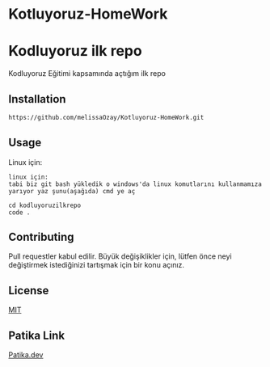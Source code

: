 # Kotluyoruz-HomeWork
# Kodluyoruz ilk repo
Kodluyoruz Eğitimi kapsamında açtığım ilk repo
## Installation

```bash
https://github.com/melissaOzay/Kotluyoruz-HomeWork.git
```

## Usage

Linux için:
```linux
linux için:
tabi biz git bash yükledik o windows'da linux komutlarını kullanmamıza yarıyor yaz şunu(aşağıda) cmd ye aç

cd kodluyoruzilkrepo
code .
```

## Contributing
Pull requestler kabul edilir. Büyük değişiklikler için, lütfen önce neyi değiştirmek istediğinizi tartışmak için bir konu açınız.


## License
[MIT](https://choosealicense.com/licenses/mit/)

## Patika Link
[Patika.dev](https://app.patika.dev/meliszay)
